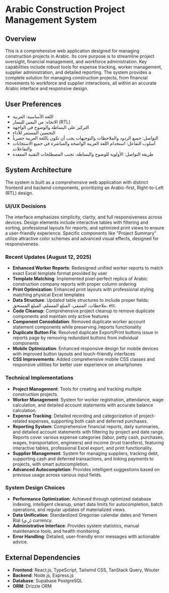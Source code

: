 # Arabic Construction Project Management System

## Overview
This is a comprehensive web application designed for managing construction projects in Arabic. Its core purpose is to streamline project oversight, financial management, and workforce administration. Key capabilities include robust tools for expense tracking, worker management, supplier administration, and detailed reporting. The system provides a complete solution for managing construction projects, from financial movements to workforce and supplier interactions, all within an accurate Arabic interface and responsive design.

## User Preferences
- اللغة الأساسية: العربية
- الاتجاه: من اليمين لليسار (RTL)
- التركيز على البساطة والوضوح في الواجهة
- التحسين المستمر للأداء
- التواصل: جميع الردود والملاحظات والتوجيهات يجب أن تكون باللغة العربية حصرياً
- أسلوب التفاعل: استخدام اللغة العربية الواضحة والمباشرة في جميع الاستجابات والتفاعلات
- طريقة التواصل: الأولوية للوضوح والبساطة، تجنب المصطلحات التقنية المعقدة

## System Architecture
The system is built as a comprehensive web application with distinct frontend and backend components, prioritizing an Arabic-first, Right-to-Left (RTL) design.

### UI/UX Decisions
The interface emphasizes simplicity, clarity, and full responsiveness across devices. Design elements include interactive tables with filtering and sorting, professional layouts for reports, and optimized print views to ensure a user-friendly experience. Specific components like "Project Summary" utilize attractive color schemes and advanced visual effects, designed for responsiveness.

### Recent Updates (August 12, 2025)
- **Enhanced Worker Reports**: Redesigned unified worker reports to match exact Excel template format provided by user
- **Template Matching**: Implemented pixel-perfect replica of Arabic construction company reports with proper column ordering
- **Print Optimization**: Enhanced print layouts with professional styling matching physical Excel templates
- **Data Structure**: Updated table structures to include proper fields: ملاحظات، المتبقي، المبلغ المستلم، المبلغ المستحق، etc.
- **Code Cleanup**: Comprehensive project cleanup to remove duplicate components and maintain only active features
- **Component Consolidation**: Removed duplicate worker account statement components while preserving /reports functionality
- **Duplicate Button Fix**: Resolved duplicate Export/Print buttons issue in reports page by removing redundant buttons from individual components
- **Mobile Optimization**: Enhanced responsive design for mobile devices with improved button layouts and touch-friendly interfaces
- **CSS Improvements**: Added comprehensive mobile CSS classes and responsive utilities for better user experience on smartphones

### Technical Implementations
- **Project Management**: Tools for creating and tracking multiple construction projects.
- **Worker Management**: System for worker registration, attendance, wage calculation, and detailed account statements with accurate balance calculation.
- **Expense Tracking**: Detailed recording and categorization of project-related expenses, supporting both cash and deferred purchases.
- **Reporting System**: Comprehensive financial reports, daily summaries, and detailed account statements with filtering by project and date range. Reports cover various expense categories (labor, petty cash, purchases, wages, transportation, engineers) and income (trust transfers), featuring interactive tables, professional Excel export, and print functionality.
- **Supplier Management**: System for managing suppliers, tracking debt, supporting cash and deferred transactions, and linking payments to projects, with smart autocompletion.
- **Advanced Autocompletion**: Provides intelligent suggestions based on previous usage across various input fields.

### System Design Choices
- **Performance Optimization**: Achieved through optimized database indexing, intelligent cleanup, smart data limits for autocompletion, batch operations, and regular updates of materialized views.
- **Data Unification**: Standardized Gregorian calendar dates and Yemeni Rial (ر.ي) currency.
- **Administrative Interface**: Provides system statistics, manual maintenance tools, and health monitoring.
- **Error Handling**: Detailed, user-friendly error messages with actionable advice.

## External Dependencies
- **Frontend**: React.js, TypeScript, Tailwind CSS, TanStack Query, Wouter
- **Backend**: Node.js, Express.js
- **Database**: Supabase PostgreSQL
- **ORM**: Drizzle ORM